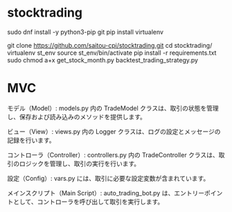 # stocktrading
sudo dnf install -y python3-pip git
pip install virtualenv

git clone https://github.com/saitou-cpi/stocktrading.git
cd stocktrading/
virtualenv st_env
source st_env/bin/activate
pip install -r requirements.txt
sudo chmod a+x get_stock_month.py backtest_trading_strategy.py


# MVC
モデル（Model）:
models.py 内の TradeModel クラスは、取引の状態を管理し、保存および読み込みのメソッドを提供します。

ビュー（View）:
views.py 内の Logger クラスは、ログの設定とメッセージの記録を行います。

コントローラ（Controller）:
controllers.py 内の TradeController クラスは、取引のロジックを管理し、取引の実行を行います。

設定（Config）:
vars.py には、取引に必要な設定変数が含まれています。

メインスクリプト（Main Script）:
auto_trading_bot.py は、エントリーポイントとして、コントローラを呼び出して取引を実行します。